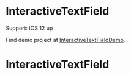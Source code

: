 # InteractiveTextField

Support: iOS 12 up


Find demo project at [InteractiveTextFieldDemo](https://github.com/sengthaite/InteractiveTextFieldDemo).
# InteractiveTextField
